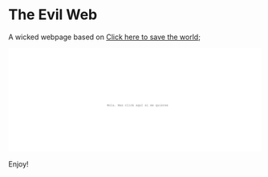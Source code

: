 # The Evil Web

A wicked webpage based on [Click here to save the world](https://clickheretosavetheworld.com/);

![The Evil Web](/img/evil-web.png)

Enjoy!